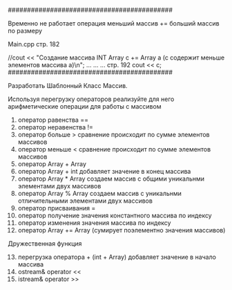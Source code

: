 
###########################################

Временно не работает операция меньший массив += больший массив по размеру

Main.cpp
стр. 182 

//cout << "Создание массива INT Array c += Array a (c содержит меньше элементов массива a)\n";
... ... ...
стр. 192 cout << c;
###########################################



Разработать Шаблонный Класс Массив.

Используя перегрузку операторов реализуйте для него арифметические операции для работы с массивом

1) оператор равенства ==
2) оператор неравенства !=
3) оператор больше > сравнение происходит по сумме элементов массивов
4) оператор меньше < сравнение происходит по сумме элементов массивов
5) оператор Array + Array
6) оператор Array + int добавляет значение в конец массива
7) оператор Array * Array создаем массив с общими уникальнми элементами двух массивов
8) оператор Array % Array создаем массив с уникальнми отличительными элементами двух массивов
9) оператор присваивания =
10) оператор получение значения константного массива по индексу
11) оператор изменения значения массива по индексу
12) оператор Array += Array (сумирует поэлементно значения массивов)


Дружественная функция 

13) перегрузка оператора + (int + Array) добавляет значение в начало массива
14) ostream& operator <<
15) istream& operator >>
